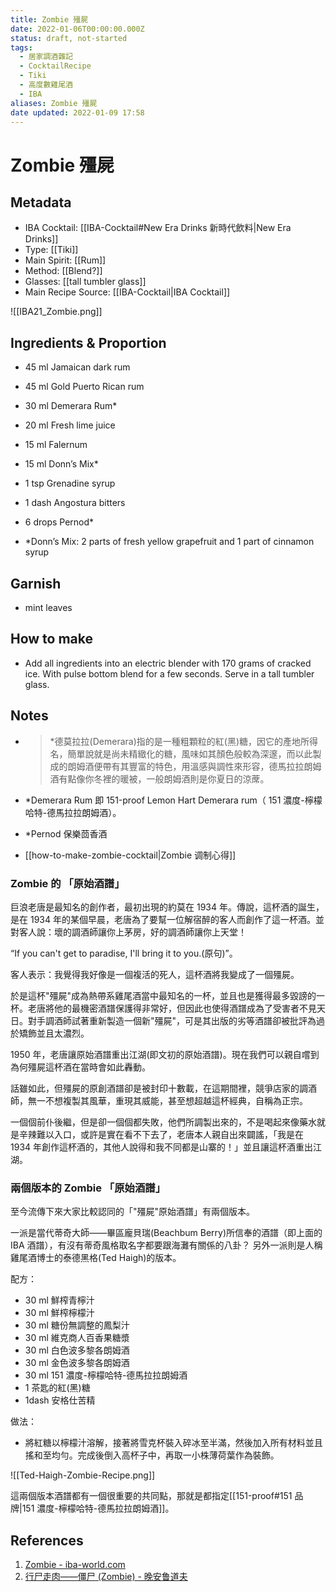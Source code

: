 ```yaml
---
title: Zombie 殭屍
date: 2022-01-06T00:00:00.000Z
status: draft, not-started
tags:
  - 居家調酒雜記
  - CocktailRecipe
  - Tiki
  - 高度數雞尾酒
  - IBA
aliases: Zombie 殭屍
date updated: 2022-01-09 17:58
---
```


# Zombie 殭屍

## Metadata

- IBA Cocktail: [[IBA-Cocktail#New Era Drinks 新時代飲料|New Era Drinks]]
- Type: [[Tiki]]
- Main Spirit: [[Rum]]
- Method: [[Blend?]]
- Glasses: [[tall tumbler glass]]
- Main Recipe Source: [[IBA-Cocktail|IBA Cocktail]]

![[IBA21_Zombie.png]]

## Ingredients & Proportion

- 45 ml Jamaican dark rum

- 45 ml Gold Puerto Rican rum

- 30 ml Demerara Rum*

- 20 ml Fresh lime juice

- 15 ml Falernum

- 15 ml Donn’s Mix*

- 1 tsp Grenadine syrup

- 1 dash Angostura bitters

- 6 drops Pernod*

- *Donn’s Mix: 2 parts of fresh yellow grapefruit and 1 part of cinnamon syrup

## Garnish

- mint leaves

## How to make

- Add all ingredients into an electric blender with 170 grams of cracked ice. With pulse bottom blend for a few seconds. Serve in a tall tumbler glass.

## Notes

- > *德莫拉拉(Demerara)指的是一種粗顆粒的紅(黑)糖，因它的產地所得名，簡單說就是尚未精緻化的糖，風味如其顏色般較為深邃，而以此製成的朗姆酒便帶有其豐富的特色，用溫感與調性來形容，德馬拉拉朗姆酒有點像你冬裡的暖被，一般朗姆酒則是你夏日的涼蓆。

- *Demerara Rum 即  151-proof Lemon Hart Demerara rum（ 151 濃度-檸檬哈特-德馬拉拉朗姆酒）。

- *Pernod 保樂茴香酒

- [[how-to-make-zombie-cocktail|Zombie 调制心得]]

### Zombie 的 「原始酒譜」

巨浪老唐是最知名的創作者，最初出現的約莫在 1934 年。傳說，這杯酒的誕生，是在 1934 年的某個早晨，老唐為了要幫一位解宿醉的客人而創作了這一杯酒。並對客人說：壞的調酒師讓你上茅房，好的調酒師讓你上天堂！

“If you can't get to paradise, I'll bring it to you.(原句)”。

客人表示：我覺得我好像是一個複活的死人，這杯酒將我變成了一個殭屍。

於是這杯"殭屍"成為熱帶系雞尾酒當中最知名的一杯，並且也是獲得最多毀謗的一杯。老唐將他的最機密酒譜保護得非常好，但因此也使得酒譜成為了受害者不見天日。對手調酒師試著重新製造一個新"殭屍"，可是其出版的劣等酒譜卻被批評為過於矯飾並且太濃烈。

1950 年，老唐讓原始酒譜重出江湖(即文初的原始酒譜)。現在我們可以親自嚐到為何殭屍這杯酒在當時會如此轟動。

話雖如此，但殭屍的原創酒譜卻是被封印十數載，在這期間裡，競爭店家的調酒師，無一不想複製其風華，重現其威能，甚至想超越這杯經典，自稱為正宗。

一個個前仆後繼，但是卻一個個都失敗，他們所調製出來的，不是喝起來像藥水就是辛辣難以入口，或許是實在看不下去了，老唐本人親自出來闢謠，「我是在 1934 年創作這杯酒的，其他人說得和我不同都是山寨的！」並且讓這杯酒重出江湖。

### 兩個版本的 Zombie 「原始酒譜」

至今流傳下來大家比較認同的「"殭屍"原始酒譜」有兩個版本。

一派是當代蒂奇大師——畢區龐貝瑞(Beachbum Berry)所信奉的酒譜（即上面的 IBA 酒譜），有沒有蒂奇風格取名字都要跟海灘有關係的八卦？
另外一派則是人稱雞尾酒博士的泰德黑格(Ted Haigh)的版本。

配方：

- 30 ml 鮮榨青檸汁
- 30 ml 鮮榨檸檬汁
- 30 ml 糖份無調整的鳳梨汁
- 30 ml 維克商人百香果糖漿
- 30 ml 白色波多黎各朗姆酒
- 30 ml 金色波多黎各朗姆酒
- 30 ml 151 濃度-檸檬哈特-德馬拉拉朗姆酒
- 1 茶匙的紅(黑)糖
- 1dash 安格仕苦精

做法：

- 將紅糖以檸檬汁溶解，接著將雪克杯裝入碎冰至半滿，然後加入所有材料並且搖和至均勻。完成後倒入高杯子中，再取一小株薄荷葉作為裝飾。

![[Ted-Haigh-Zombie-Recipe.png]]

這兩個版本酒譜都有一個很重要的共同點，那就是都指定[[151-proof#151 品牌|151 濃度-檸檬哈特-德馬拉拉朗姆酒]]。

## References

1. [Zombie - iba-world.com](https://iba-world.com/zombie/)
2. [行尸走肉——僵尸 (Zombie) - 晚安鲁道夫](https://mp.weixin.qq.com/s/z7RTnAdX_brL3WIacCwVBQ)
